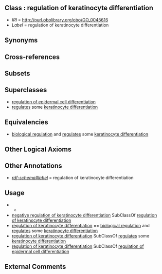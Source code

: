 
## Class : regulation of keratinocyte differentiation

 * *IRI* = http://purl.obolibrary.org/obo/GO_0045616
 * *Label* = regulation of keratinocyte differentiation

## Synonyms


## Cross-references


## Subsets


## Superclasses

 * [regulation of epidermal cell differentiation](../../GO/04/GO_0045604.md)
 * [regulates](../../RO/11/RO_0002211.md) some [keratinocyte differentiation](../../GO/16/GO_0030216.md)

## Equivalencies

 * [biological regulation](../../GO/07/GO_0065007.md) and [regulates](../../RO/11/RO_0002211.md) some [keratinocyte differentiation](../../GO/16/GO_0030216.md)

## Other Logical Axioms


## Other Annotations

 * *[rdf-schema#label](../../el/rdf-schema#label.md)* = regulation of keratinocyte differentiation

## Usage

 * -
 * [negative regulation of keratinocyte differentiation](../../GO/17/GO_0045617.md) SubClassOf [regulation of keratinocyte differentiation](../../GO/16/GO_0045616.md)
 * [regulation of keratinocyte differentiation](../../GO/16/GO_0045616.md) == [biological regulation](../../GO/07/GO_0065007.md) and [regulates](../../RO/11/RO_0002211.md) some [keratinocyte differentiation](../../GO/16/GO_0030216.md)
 * [regulation of keratinocyte differentiation](../../GO/16/GO_0045616.md) SubClassOf [regulates](../../RO/11/RO_0002211.md) some [keratinocyte differentiation](../../GO/16/GO_0030216.md)
 * [regulation of keratinocyte differentiation](../../GO/16/GO_0045616.md) SubClassOf [regulation of epidermal cell differentiation](../../GO/04/GO_0045604.md)

## External Comments


